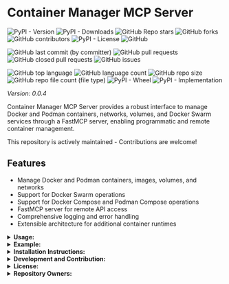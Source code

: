 # Container Manager MCP Server

![PyPI - Version](https://img.shields.io/pypi/v/container-manager-mcp)
![PyPI - Downloads](https://img.shields.io/pypi/dd/container-manager-mcp)
![GitHub Repo stars](https://img.shields.io/github/stars/Knuckles-Team/container-manager-mcp)
![GitHub forks](https://img.shields.io/github/forks/Knuckles-Team/container-manager-mcp)
![GitHub contributors](https://img.shields.io/github/contributors/Knuckles-Team/container-manager-mcp)
![PyPI - License](https://img.shields.io/pypi/l/container-manager-mcp)
![GitHub](https://img.shields.io/github/license/Knuckles-Team/container-manager-mcp)

![GitHub last commit (by committer)](https://img.shields.io/github/last-commit/Knuckles-Team/container-manager-mcp)
![GitHub pull requests](https://img.shields.io/github/issues-pr/Knuckles-Team/container-manager-mcp)
![GitHub closed pull requests](https://img.shields.io/github/issues-pr-closed/Knuckles-Team/container-manager-mcp)
![GitHub issues](https://img.shields.io/github/issues/Knuckles-Team/container-manager-mcp)

![GitHub top language](https://img.shields.io/github/languages/top/Knuckles-Team/container-manager-mcp)
![GitHub language count](https://img.shields.io/github/languages/count/Knuckles-Team/container-manager-mcp)
![GitHub repo size](https://img.shields.io/github/repo-size/Knuckles-Team/container-manager-mcp)
![GitHub repo file count (file type)](https://img.shields.io/github/directory-file-count/Knuckles-Team/container-manager-mcp)
![PyPI - Wheel](https://img.shields.io/pypi/wheel/container-manager-mcp)
![PyPI - Implementation](https://img.shields.io/pypi/implementation/container-manager-mcp)

*Version: 0.0.4*

Container Manager MCP Server provides a robust interface to manage Docker and Podman containers, networks, volumes, and Docker Swarm services through a FastMCP server, enabling programmatic and remote container management.

This repository is actively maintained - Contributions are welcome!

## Features

- Manage Docker and Podman containers, images, volumes, and networks
- Support for Docker Swarm operations
- Support for Docker Compose and Podman Compose operations
- FastMCP server for remote API access
- Comprehensive logging and error handling
- Extensible architecture for additional container runtimes

<details>
  <summary><b>Usage:</b></summary>

| Short Flag | Long Flag      | Description                                   |
|------------|----------------|-----------------------------------------------|
| -h         | --help         | Display help information                     |
| -t         | --transport    | Transport method (stdio or http, default: stdio) |
| -h         | --host         | Host address for HTTP transport (default: 0.0.0.0) |
| -p         | --port         | Port for HTTP transport (default: 8000)      |

### Available MCP Tools
- `get_version`: Retrieve version information of the container runtime
- `get_info`: Get system information about the container runtime
- `list_images`: List all available images
- `pull_image`: Pull an image from a registry
- `remove_image`: Remove an image
- `list_containers`: List running or all containers
- `run_container`: Run a new container
- `stop_container`: Stop a running container
- `remove_container`: Remove a container
- `get_container_logs`: Retrieve logs from a container
- `exec_in_container`: Execute a command in a container
- `list_volumes`: List all volumes
- `create_volume`: Create a new volume
- `remove_volume`: Remove a volume
- `list_networks`: List all networks
- `create_network`: Create a new network
- `remove_network`: Remove a network
- `compose_up`: Start services defined in a Compose file
- `compose_down`: Stop and remove services defined in a Compose file
- `compose_ps`: List containers for a Compose project
- `compose_logs`: View logs for a Compose project or specific service
- `init_swarm`: Initialize a Docker Swarm
- `leave_swarm`: Leave a Docker Swarm
- `list_nodes`: List nodes in a Docker Swarm
- `list_services`: List services in a Docker Swarm
- `create_service`: Create a new service in a Docker Swarm
- `remove_service`: Remove a service from a Docker Swarm

</details>

<details>
  <summary><b>Example:</b></summary>

## Use with AI

Configure `mcp.json`

```json
{
  "mcpServers": {
    "container_manager": {
      "command": "uv",
      "args": [
        "run",
        "--with",
        "container-manager-mcp",
        "container-manager-mcp"
      ],
      "env": {
        "SILENT": "False",                                  //Optional
        "LOG_FILE": "~/Documents/container_manager_mcp.log" //Optional
      },
      "timeout": 200000
    }
  }
}
```

### Deploy MCP Server as a container
```bash
docker pull knucklessg1/container-manager:latest
```

Modify the `compose.yml`

```compose
services:
  container-manager-mcp:
    image: knucklessg1/container-manager:latest
    environment:
      - HOST=0.0.0.0
      - PORT=8015
    ports:
      - 8015:8015
```

</details>

<details>
  <summary><b>Installation Instructions:</b></summary>

### Install Python Package

```bash
python -m pip install container-manager-mcp
```

or

```bash
uv pip install --upgrade container-manager-mcp
```

## Test Server

```bash
container-manager-mcp --transport http --host 127.0.0.1 --port 8080
```

This starts the MCP server using HTTP transport on localhost port 8080.

To interact with the MCP server programmatically, you can use a FastMCP client or make HTTP requests to the exposed endpoints. Example using curl to pull an image:

```bash
curl -X POST http://127.0.0.1:8080/pull_image \
  -H "Content-Type: application/json" \
  -d '{"image": "nginx", "tag": "latest", "manager_type": "docker"}'
```

Install the Python package:

```bash
python -m pip install container-manager-mcp
```

### Dependencies
- Python 3.7+
- `fastmcp` for MCP server functionality
- `docker` for Docker support
- `podman` for Podman support
- `pydantic` for data validation

Install dependencies:

```bash
python -m pip install fastmcp docker podman pydantic
```

Ensure Docker or Podman is installed and running on your system.

</details>


<details>
  <summary><b>Development and Contribution:</b></summary>

## Development and Contribution

Contributions are welcome! To contribute:

1. Fork the repository
2. Create a feature branch (`git checkout -b feature/your-feature`)
3. Commit your changes (`git commit -am 'Add your feature'`)
4. Push to the branch (`git push origin feature/your-feature`)
5. Create a new Pull Request

Please ensure your code follows the project's coding standards and includes appropriate tests.

</details>

<details>
  <summary><b>License:</b></summary>

## License

This project is licensed under the MIT License - see the [LICENSE](https://github.com/Knuckles-Team/container-manager-mcp/blob/main/LICENSE) file for details.

</details>
<details>
  <summary><b>Repository Owners:</b></summary>

<img width="100%" height="180em" src="https://github-readme-stats.vercel.app/api?username=Knucklessg1&show_icons=true&hide_border=true&&count_private=true&include_all_commits=true" />

![GitHub followers](https://img.shields.io/github/followers/Knucklessg1)
![GitHub User's stars](https://img.shields.io/github/stars/Knucklessg1)

</details>
